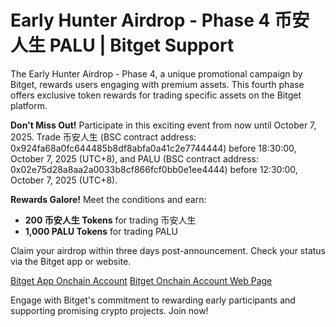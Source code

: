 # Early Hunter Airdrop - Phase 4 币安人生 PALU | Bitget Support

The Early Hunter Airdrop - Phase 4, a unique promotional campaign by Bitget, rewards users engaging with premium assets. This fourth phase offers exclusive token rewards for trading specific assets on the Bitget platform.

**Don't Miss Out!**
Participate in this exciting event from now until October 7, 2025. Trade 币安人生 (BSC contract address: 0x924fa68a0fc644485b8df8abfa0a41c2e7744444) before 18:30:00, October 7, 2025 (UTC+8), and PALU (BSC contract address: 0x02e75d28a8aa2a0033b8cf866fcf0bb0e1ee4444) before 12:30:00, October 7, 2025 (UTC+8).

**Rewards Galore!**
Meet the conditions and earn:
- **200 币安人生 Tokens** for trading 币安人生
- **1,000 PALU Tokens** for trading PALU

Claim your airdrop within three days post-announcement. Check your status via the Bitget app or website.

[Bitget App Onchain Account](https://www.bitget.com/support/articles/12560603839478)
[Bitget Onchain Account Web Page](https://www.bitget.com/asset/onchain)

Engage with Bitget's commitment to rewarding early participants and supporting promising crypto projects. Join now!